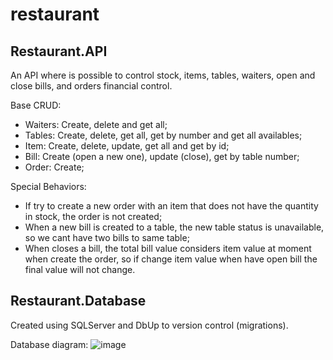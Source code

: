 # restaurant

## Restaurant.API
An API where is possible to control stock, items, tables, waiters, open and close bills, and orders financial control. 

Base CRUD:
- Waiters: Create, delete and get all;
- Tables: Create, delete, get all, get by number and get all availables;
- Item: Create, delete, update, get all and get by id;
- Bill: Create (open a new one), update (close), get by table number;
- Order: Create;

Special Behaviors:
- If try to create a new order with an item that does not have the quantity in stock, the order is not created;
- When a new bill is created to a table, the new table status is unavailable, so we cant have two bills to same table;
- When closes a bill, the total bill value considers item value at moment when create the order, so if change item value when have open bill the final value will not change.

## Restaurant.Database
Created using SQLServer and DbUp to version control (migrations).

Database diagram:
![image](![image](https://user-images.githubusercontent.com/42729316/178124341-147c5cca-045f-4290-8ce4-35da8d2a2edb.png))
